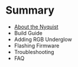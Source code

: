 # Summary

* [About the Nyquist](README.md)
* Build Guide
* Adding RGB Underglow
* Flashing Firmware
* Troubleshooting
* FAQ


